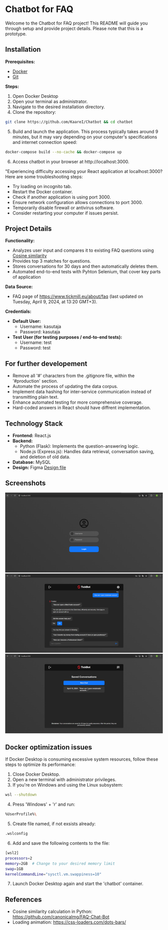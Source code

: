 # Chatbot for FAQ

Welcome to the Chatbot for FAQ project! This README will guide you through setup and provide project details. Please note that this is a prototype.

## Installation

**Prerequisites:**

*   [Docker](https://www.docker.com/products/docker-desktop/)
*   [Git](https://git-scm.com/downloads)

**Steps:**

1. Open Docker Desktop
2. Open your terminal as administrator.
3. Navigate to the desired installation directory.
4. Clone the repository:

```bash
git clone https://github.com/KaareI/Chatbot && cd chatbot
```

5. Build and launch the application. This process typically takes around 9 minutes, but it may vary depending on your computer's specifications and internet connection speed:

```bash
docker-compose build --no-cache && docker-compose up
```

6. Access chatbot in your browser at http://localhost:3000.

"Experiencing difficulty accessing your React application at localhost:3000? Here are some troubleshooting steps:

* Try loading on incognito tab.
* Restart the Docker container.
* Check if another application is using port 3000.
* Ensure network configuration allows connections to port 3000.
* Temporarily disable firewall or antivirus software.
* Consider restarting your computer if issues persist.

## Project Details

**Functionality:**

* Analyzes user input and compares it to existing FAQ questions using [Cosine similarity](https://en.wikipedia.org/wiki/Cosine_similarity)
* Provides top 3 matches for questions.
* Stores conversations for 30 days and then automatically deletes them.
* Automated end-to-end tests with Pyhton Selenium, that cover key parts of application

**Data Source:**

* FAQ page of https://www.tickmill.eu/about/faq (last updated on Tuesday, April 9, 2024, at 13:20 GMT+3).

**Credentials:**

* **Default User:**
    * Username: kasutaja
    * Password: kasutaja
* **Test User (for testing purposes / end-to-end tests):**
    * Username: test
    * Password: test

## For further developement

* Remove all '#' characters from the .gitignore file, within the '#production' section.
* Automate the process of updating the data corpus.
* Implement data hashing for inter-service communication instead of transmitting plain text.
* Enhance automated testing for more comprehensive coverage.
* Hard-coded answers in React should have diffrent implementation.

## Technology Stack

* **Frontend:** React.js
* **Backend:**
    * Python (Flask): Implements the question-answering logic.
    * Node.js (Express.js): Handles data retrieval, conversation saving, and deletion of old data.
* **Database:** MySQL
* **Design:** Figma [Design file](https://www.figma.com/file/86kEi2PsP4jGAdUXrKCzvI/Chatbot?type=design&node-id=0%3A1&mode=design&t=birgjFIdqRU8hxLh-1)

## Screenshots

![Login screen](/src/assets/Login_screen.png)
![Chat example](/src/assets/Chat_example.png)
![Saved chats](/src/assets/Saved_chats.png)

## Docker optimization issues

If Docker Desktop is consuming excessive system resources, follow these steps to optimize its performance:

1. Close Docker Desktop.
2. Open a new terminal with administrator privileges.
3. If you're on Windows and using the Linux subsystem:

```bash
wsl --shutdown
```

4. Press 'Windows' + 'r' and run:

```bash
%UserProfile%\
```

5. Create file named, if not exsists already:

```bash
.wslconfig
```

6. Add and save the following contents to the file:

```bash
[wsl2]
processors=2
memory=2GB  # Change to your desired memory limit
swap=1GB
kernelCommandLine="sysctl.vm.swappiness=10"
```

7. Launch Docker Desktop again and start the 'chatbot' container.

## References

* Cosine similarity calculation in Python: https://github.com/canonicalmg/FAQ-Chat-Bot
* Loading animation: https://css-loaders.com/dots-bars/
